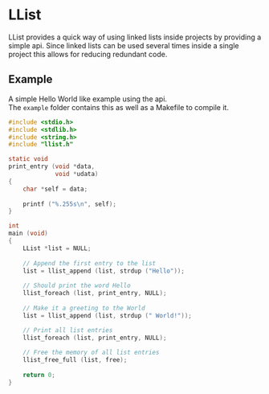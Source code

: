 # LList

LList provides a quick way of using linked lists inside projects by providing
a simple api. Since linked lists can be used several times inside a single
project this allows for reducing redundant code.
 

## Example

A simple Hello World like example using the api.  
The `example` folder contains this as well as a Makefile to compile it.

```C
#include <stdio.h>
#include <stdlib.h>
#include <string.h>
#include "llist.h"

static void
print_entry (void *data,
             void *udata)
{
	char *self = data;
	
	printf ("%.255s\n", self);
}

int
main (void)
{
	LList *list = NULL;
	
	// Append the first entry to the list
	list = llist_append (list, strdup ("Hello"));
	
	// Should print the word Hello
	llist_foreach (list, print_entry, NULL);
	
	// Make it a greeting to the World
	list = llist_append (list, strdup (" World!"));

	// Print all list entries
	llist_foreach (list, print_entry, NULL);
	
	// Free the memory of all list entries
	llist_free_full (list, free);
	
	return 0;
}
```
